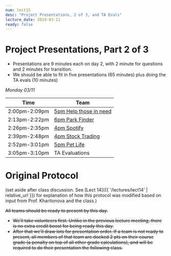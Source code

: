 ```yaml
---
num: lect15
desc: "Project Presentations, 2 of 3, and TA Evals"
lecture_date: 2019-03-11
ready: false
---
```


# Project Presentations, Part 2 of 3

* Presentations are 9 minutes each on day 2, with 2 minute for questions and 2 minutes for transition.
* We should be able to fit in five presentations (65 minutes) plus doing the TA evals (10 minutes)

*Monday 03/11*

| Time | Team |
|-|-|
| 2:00pm-2:09pm | [5pm Help those in need](https://github.com/ucsb-cs48-w19/5pm-Help-Those-In-Need) |
| 2:13pm-2:22pm | [6pm Park Finder](https://github.com/ucsb-cs48-w19/6pm-park-finder) |
| 2:26pm-2:35pm | [4pm Spotify](https://github.com/ucsb-cs48-w19/4pm-spotify) |
| 2:39pm-2:48pm | [4pm Stock Trading](https://github.com/ucsb-cs48-w19/4pm-stock-trading) |
| 2:52pm-3:01pm | [5pm Pet Life](https://github.com/ucsb-cs48-w19/5pm-pet-life)    |
| 3:05pm-3:10pm | TA Evaluations   |

# Original Protocol

(set aside after class discussion.  See [Lect 14]({{ '/lectures/lect14' | relative_url }}) for explanation of how this protocol was modified based on input from Prof. Kharitonova and the class.)

<s>All teams should be ready to present by this day.</s>

* <s>We'll take volunteers first.   Unlike in the previous lecture meeting, there is no extra credit boost for being ready this day.</s>
* <s>After that we'll draw lots for presentation order.  If a team is not ready to present, all members of that team are docked 2 pts on their course grade (a penalty on top of all other grade calculations), and will be required to do their presentation the following class.</s>

